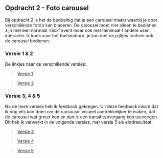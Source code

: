 ## Opdracht 2 - Foto carousel

Bij opdracht 2 is het de bedoeling dat je een carousel maakt waarbij je door verschillende foto’s kan bladeren. De carousel moet niet alleen te bedienen zijn met een normaal ‘click’ event maar ook met minimaal 1 andere user interactie. Ik koos voor het toetsenbord, je kan met de pijltjes toetsen ook de carousel bedienen.


### Versie 1 & 2

De linkjes naar de verschillende versies:

> [Versie 1](https://lisaottenhof.github.io/Frontend-voor-Designers/Opdracht%202/versie%201)

> [Versie 2](https://lisaottenhof.github.io/Frontend-voor-Designers/Opdracht%202/versie%202)


### Versie 3, 4 & 5

Na de twee versies heb ik feedback gekregen. Uit deze feedback kwam dat ik nog iets kon doen om de carsousel visueel aantrekkelijker te maken, dat de carousel wat groter kon en dan ik een transitie/overgang kon toevoegen. 
Dit heb ik verwerkt in de volgende versies, met versie 5 als eindresultaat. 

> [Versie 3](https://lisaottenhof.github.io/Frontend-voor-Designers/Opdracht%202/versie%203)

> [Versie 4](https://lisaottenhof.github.io/Frontend-voor-Designers/Opdracht%202/versie%204)

> [Versie 5](https://lisaottenhof.github.io/Frontend-voor-Designers/Opdracht%202/versie%205)
